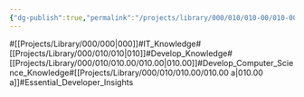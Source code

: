 ```yaml
---
{"dg-publish":true,"permalink":"/projects/library/000/010/010-00/010-00-a/","noteIcon":"0","created":"2024-02-17T12:48:54.741+09:00","updated":"2024-02-26T21:34:20.496+09:00"}
---
```


#[[Projects/Library/000/000\|000]]#IT_Knowledge#[[Projects/Library/000/010/010\|010]]#Develop_Knowledge#[[Projects/Library/000/010/010.00/010.00\|010.00]]#Develop_Computer_Science_Knowledge#[[Projects/Library/000/010/010.00/010.00 a\|010.00 a]]#Essential_Developer_Insights







